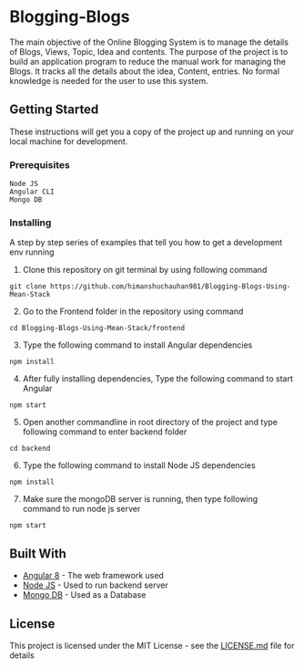 # Blogging-Blogs

The main objective of the Online Blogging System is to manage the details of Blogs, Views, Topic, Idea and contents. The purpose 
of the project is to build an application program to reduce the manual work for managing the Blogs. It tracks all the details about the 
idea, Content, entries. No formal knowledge is needed for the user to use this system.

## Getting Started
These instructions will get you a copy of the project up and running on your local machine for development.

### Prerequisites
```
Node JS
Angular CLI
Mongo DB
```

### Installing
A step by step series of examples that tell you how to get a development env running


1) Clone this repository on git terminal by using following command
```
git clone https://github.com/himanshuchauhan981/Blogging-Blogs-Using-Mean-Stack
```

2) Go to the Frontend folder in the repository using command
```
cd Blogging-Blogs-Using-Mean-Stack/frontend
```

3) Type the following command to install Angular dependencies
```
npm install
```
4) After fully installing dependencies, Type the following command to start Angular
```
npm start
```

5) Open another commandline in root directory of the project and type following command to enter backend folder
```
cd backend
```

6) Type the following command to install Node JS dependencies
```
npm install

```
7) Make sure the mongoDB server is running, then type following command to run node js server
```
npm start
```


## Built With

* [Angular 8](https://angular.io/docs) - The web framework used
* [Node JS](https://nodejs.org/en/) - Used to run backend server
* [Mongo DB](https://rometools.github.io/rome/) - Used as a Database

## License

This project is licensed under the MIT License - see the [LICENSE.md](LICENSE.md) file for details

